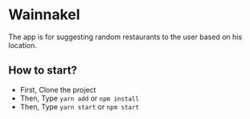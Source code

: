 # Wainnakel

The app is for suggesting random restaurants to the user based on his location. 

## How to start?
* First, Clone the project 
* Then, Type `yarn add` or `npm install`
* Then, Type `yarn start` or `npm start`
